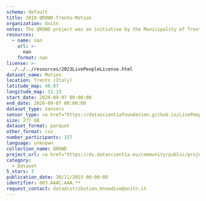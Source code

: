 ```yaml
---
schema: default
title: 2019-QROWD-Trento-Motion
organization: Unitn
notes: The QROWD project was an initiative by the Municipality of Trento to collect information about traffic, usage of parking for cars, motorcycles, and yellow-line parking spots in a fairly cost-effective manner. It involved sensor data collection with the i-Log application from respondents within the municipality of Trento in 2019. This data was used in the validation of other data sources, such as the data collected from the street cameras and other municipality sensors. This was a data fusion experiment, combining data from municipal sensors, other sources, such as google street view, and citizen data collected from respondents using the i-Log app. The main participants in this study were students from the University of Trento. In addition to the smart phone sensor data, demographic data, pictures, and questionnaire data was collected from the respondents.
resources:
  - name: nan
    url: >-
      nan
    format: nan
license: >-
  ./../../resources/2023LivePeopleLicense.html
dataset_name: Motion
location: Trento (Italy)
latitude_map: 46.07
longitude_map: 11.13
start_date: 2020-09-07 00:00:00
end_date: 2020-09-07 00:00:00
dataset_type: Sensors
sensor_type: <a href="https://datascientiafoundation.github.io/LivePeople/datasets/2019-QRD-Trento-Accelerometer%20Event/">accelerometer</a>, <a href="https://datascientiafoundation.github.io/LivePeople/datasets/2019-QRD-Trento-Activities%20Per%20Label/">activities per label</a>,  <a href="https://datascientiafoundation.github.io/LivePeople/datasets/2019-QRD-Trento-Activities%20Per%20Time/">activities per time</a>
size: 277 GB
dataset_format: parquet
other_format: csv
number_participants: 157
language: unknown
collection_name: QROWD
project_url: <a href="https://ds.datascientia.eu/community/public/projects/9e382c6d-6885-45df-97cb-d24fcbacc0a7">https://ds.datascientia.eu/community/public/projects/9e382c6d-6885-45df-97cb-d24fcbacc0a7</a>
category:
  - Dataset
5_stars: 3
publication_date: 30/11/2023 00:00:00
identifier: 003.AAAC.AAA.**
request_contact: datadistribution.knowdive@unitn.it
---
```

